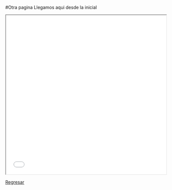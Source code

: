 #Otra pagina
Llegamos aqui desde la inicial

<iframe width="100%" height="500" src="./imagenes/globeMeteors.html"></iframe>

[Regresar](https://profcduquetec.github.io/Instruccional/index.md)
